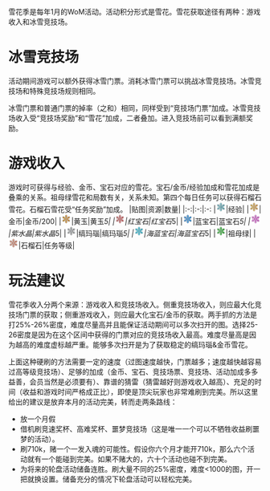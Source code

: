 雪花季是每年1月的WoM活动。活动积分形式是雪花。雪花获取途径有两种：游戏收入和冰雪竞技场。

# 冰雪竞技场
活动期间游戏可以额外获得冰雪门票。消耗冰雪门票可以挑战冰雪竞技场。冰雪竞技场和特殊竞技场规则相同。

冰雪门票和普通门票的掉率（之和）相同，同样受到“竞技场门票”加成。冰雪竞技场收入受“竞技场奖励”和“雪花”加成，二者叠加。进入竞技场前可以看到满额奖励。

# 游戏收入
游戏时可获得与经验、金币、宝石对应的雪花。宝石/金币/经验加成和雪花加成是叠乘的关系。祖母绿雪花和局数有关，关系未知。第四个每日任务可以获得石榴石雪花。石榴石雪花受“任务奖励”加成。
|贴图|资源|数量|
|:-:|:-:|:-:
|<img src="https://github.com/putianyi889/Minesweeper-makes-me-happy/blob/main/wiki/images/wom/355.svg" width=20>|经验|
|<img src="https://github.com/putianyi889/Minesweeper-makes-me-happy/blob/main/wiki/images/wom/356.svg" width=20>|金币|金币/200|
|<img src="https://github.com/putianyi889/Minesweeper-makes-me-happy/blob/main/wiki/images/wom/357.svg" width=20>|黄玉|黄玉*5|
|<img src="https://github.com/putianyi889/Minesweeper-makes-me-happy/blob/main/wiki/images/wom/358.svg" width=20>|红宝石|红宝石*5|
|<img src="https://github.com/putianyi889/Minesweeper-makes-me-happy/blob/main/wiki/images/wom/359.svg" width=20>|蓝宝石|蓝宝石*5|
|<img src="https://github.com/putianyi889/Minesweeper-makes-me-happy/blob/main/wiki/images/wom/360.svg" width=20>|紫水晶|紫水晶*5|
|<img src="https://github.com/putianyi889/Minesweeper-makes-me-happy/blob/main/wiki/images/wom/361.svg" width=20>|缟玛瑙|缟玛瑙*5|
|<img src="https://github.com/putianyi889/Minesweeper-makes-me-happy/blob/main/wiki/images/wom/362.svg" width=20>|海蓝宝石|海蓝宝石*5|
|<img src="https://github.com/putianyi889/Minesweeper-makes-me-happy/blob/main/wiki/images/wom/363.svg" width=20>|祖母绿|
|<img src="https://github.com/putianyi889/Minesweeper-makes-me-happy/blob/main/wiki/images/wom/364.svg" width=20>|石榴石|任务等级|

# 玩法建议
雪花季收入分两个来源：游戏收入和竞技场收入。侧重竞技场收入，则应最大化竞技场门票的获取；侧重游戏收入，则应最大化宝石/金币的获取。两手抓的方法是打25%-26%密度，难度尽量高并且能保证活动期间可以多次扫开的图。选择25-26密度是因为在这个区间中获得的门票对应的竞技场收入最高。难度尽量高是因为越高的难度虚标越严重。能够多次扫开是为了获取稳定的缟玛瑙&金币雪花。

上面这种硬刷的方法需要一定的速度（过图速度越快，门票越多；速度越快越容易过高等级竞技场）、足够的加成（金币、宝石、竞技场票、竞技场、活动加成多多益善，会员当然是必须要有）、靠谱的猜雷（猜雷越好则游戏收入越高）、充足的时间（收益和游戏时间严格成正比），即使是顶尖玩家也非常难刷到完美。所以这里给出的建议是放弃本月的活动完美，转而走两条路线：
- 放一个月假
- 借机刷竞速奖杯、高难奖杯、噩梦竞技场（这是唯一一个可以不牺牲收益刷噩梦的活动）。
- 刷710k，赌一个一发入魂的可能性。假设你六个月才能开710k，那么六个活动就有一个能碰到完美。如果不赌大的，六十个活动也碰不到完美。
- 为将来的轮盘活动储备连胜。刷大量不同的25%密度，难度<1000的图，开一把就换设置。储备充分的情况下轮盘活动可以轻松完美。